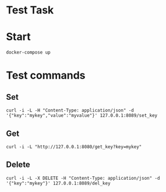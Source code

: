 # Test Task
# Start
```
docker-compose up
```

# Test commands
## Set
```
curl -i -L -H "Content-Type: application/json" -d '{"key":"mykey","value":"myvalue"}' 127.0.0.1:8089/set_key
```
## Get
```
curl -i -L "http://127.0.0.1:8080/get_key?key=mykey"
```
## Delete
```
curl -i -L -X DELETE -H "Content-Type: application/json" -d '{"key":"mykey"}' 127.0.0.1:8089/del_key
```